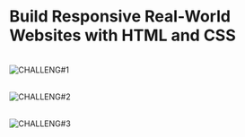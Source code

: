 # Build Responsive Real-World Websites with HTML and CSS
<br>![CHALLENG#1](https://user-images.githubusercontent.com/61974319/193115520-8fc614d0-939c-4796-962f-a56cda84f7fa.png)

<br>![CHALLENG#2](https://user-images.githubusercontent.com/61974319/193115566-2038d355-0cc6-4869-8a6a-feb2d2062a83.png)

<br>![CHALLENG#3](https://user-images.githubusercontent.com/61974319/193115607-baced69c-ea61-4303-bbf5-bc23a735a2ef.png)

